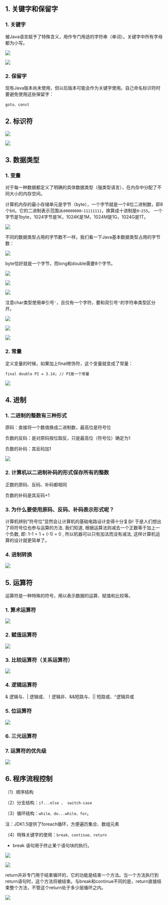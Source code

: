 ## 1. 关键字和保留字

### 1. 关键字

被Java语言赋予了特殊含义，用作专门用途的字符串（单词）。关键字中所有字母都为小写。

![](https://cdn.jsdelivr.net/gh/HelloAllenW/BlogAssets/images/202405161006439.png)

![](https://cdn.jsdelivr.net/gh/HelloAllenW/BlogAssets/images/202405161006685.png)

### 2. 保留字

现有Java版本尚未使用，但以后版本可能会作为关键字使用。自己命名标识符时要避免使用这些保留字：

```goto、const```



## 2. 标识符

![](https://cdn.jsdelivr.net/gh/HelloAllenW/BlogAssets/images/202405161007214.png)

![](https://cdn.jsdelivr.net/gh/HelloAllenW/BlogAssets/images/202405161007413.png)



## 3. 数据类型

### 1. 变量

对于每一种数据都定义了明确的具体数据类型（强类型语言），在内存中分配了不同大小的内存空间。

计算机内存的最小存储单元是字节（byte），一个字节就是一个8位二进制数，即8个bit。它的二进制表示范围从`00000000~11111111`，换算成十进制是`0~255`。 一个字节是1byte，1024字节是1K，1024K是1M，1024M是1G，1024G是1T。

![](https://cdn.jsdelivr.net/gh/HelloAllenW/BlogAssets/images/202405161008198.png)

不同的数据类型占用的字节数不一样。我们看一下Java基本数据类型占用的字节数：

![](https://cdn.jsdelivr.net/gh/HelloAllenW/BlogAssets/images/202405161008845.png)

byte恰好就是一个字节，而long和double需要8个字节。

![](https://cdn.jsdelivr.net/gh/HelloAllenW/BlogAssets/images/202405161009732.png)

![](https://cdn.jsdelivr.net/gh/HelloAllenW/BlogAssets/images/202405161009391.png)

![](https://cdn.jsdelivr.net/gh/HelloAllenW/BlogAssets/images/202405161009641.png)

注意char类型使用单引号`'`，且仅有一个字符，要和双引号`"`的字符串类型区分开。

![](https://cdn.jsdelivr.net/gh/HelloAllenW/BlogAssets/images/202405161010438.png)

![](https://cdn.jsdelivr.net/gh/HelloAllenW/BlogAssets/images/202405161010834.png)

![](https://cdn.jsdelivr.net/gh/HelloAllenW/BlogAssets/images/202405161010139.png)

### 2. 常量

定义变量的时候，如果加上final修饰符，这个变量就变成了常量：

```final double PI = 3.14; // PI是一个常量```

![](https://cdn.jsdelivr.net/gh/HelloAllenW/BlogAssets/images/202405161011221.png)



## 4. 进制

### 1. 二进制的整数有三种形式

原码：直接将一个数值换成二进制数，最高位是符号位

负数的反码：是对原码按位取反，只是最高位（符号位）确定为1

负数的补码：其反码加1

![](https://cdn.jsdelivr.net/gh/HelloAllenW/BlogAssets/images/202405161011204.png)

### 2. 计算机以二进制补码的形式保存所有的整数

正数的原码、反码、补码都相同

负数的补码是其反码+1

### 3. 为什么要使用原码、反码、补码表示形式呢？

计算机辨别“符号位”显然会让计算机的基础电路设计变得十分复杂! 于是人们想出了将符号位也参与运算的方法. 我们知道, 根据运算法则减去一个正数等于加上一个负数, 即: 1-1 = 1 + (-1) = 0 , 所以机器可以只有加法而没有减法, 这样计算机运算的设计就更简单了。

### 4. 进制转换

![](https://cdn.jsdelivr.net/gh/HelloAllenW/BlogAssets/images/202405161012356.png)



## 5. 运算符

运算符是一种特殊的符号，用以表示数据的运算、赋值和比较等。

### 1. 算术运算符

![](https://cdn.jsdelivr.net/gh/HelloAllenW/BlogAssets/images/202405161012654.png)

### 2. 赋值运算符

![](https://cdn.jsdelivr.net/gh/HelloAllenW/BlogAssets/images/202405161013674.png)

### 3. 比较运算符（关系运算符）

![](https://cdn.jsdelivr.net/gh/HelloAllenW/BlogAssets/images/202405161013112.png)

### 4. 逻辑运算符

& 逻辑与、| 逻辑或、！逻辑非、&&短路与、|| 短路或、^逻辑异或

### 5. 位运算符

![](https://cdn.jsdelivr.net/gh/HelloAllenW/BlogAssets/images/202405161013660.png)

### 6. 三元运算符

### 7. 运算符的优先级

![](https://cdn.jsdelivr.net/gh/HelloAllenW/BlogAssets/images/202405161014611.png)



## 6. 程序流程控制

（1）顺序结构

（2）分支结构：`if...else 、 switch-case`

（3）循环结构：`while、do...while、for`。

注：JDK1.5提供了foreach循环，方便遍历集合、数组元素

（4）特殊关键字的使用：`break、continue、return`

- break 语句用于终止某个语句块的执行。

![](https://cdn.jsdelivr.net/gh/HelloAllenW/BlogAssets/images/202405161015699.png)

![](https://cdn.jsdelivr.net/gh/HelloAllenW/BlogAssets/images/202405161015420.png)

return并非专门用于结束循环的，它的功能是结束一个方法。当一个方法执行到return语句时，这个方法将被结束。与break和continue不同的是，return直接结束整个方法，不管这个return处于多少层循环之内。

![](https://cdn.jsdelivr.net/gh/HelloAllenW/BlogAssets/images/202405161015722.png)

